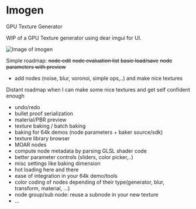 # Imogen
GPU Texture Generator

WIP of a GPU Texture generator using dear imgui for UI.

![Image of imogen](https://i.imgur.com/zs64qO5.png)

Simple roadmap:
~~node edit~~
~~node evaluation list~~
~~basic load/save~~
~~node parameters with preview~~
- add nodes (noise, blur, voronoi, simple ops,..) and make nice textures

Distant roadmap when I can make some nice textures and get self confident enough 
- undo/redo
- bullet proof serialization
- material/PBR preview
- texture baking / batch baking
- baking for 64k demos (node parameters + baker source/sdk)
- texture library browser
- MOAR nodes
- compute node metadata by parsing GLSL shader code
- better parameter controls (sliders, color picker,..)
- misc settings like baking dimension
- hot loading here and there
- ease of integration in your 64k demo/tools
- color coding of nodes depending of their type(generator, blur, transform, material, ...)
- node group/sub node: reuse a subnode in your new texture
- ...
